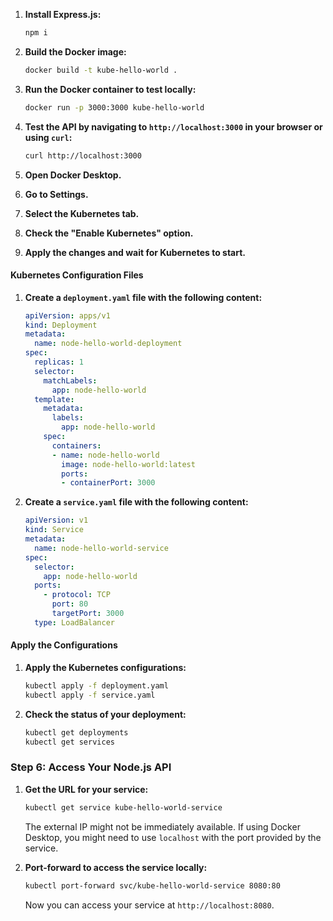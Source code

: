 1. **Install Express.js:**
   ```bash
   npm i
   ```


2. **Build the Docker image:**
   ```bash
   docker build -t kube-hello-world .
   ```

3. **Run the Docker container to test locally:**
   ```bash
   docker run -p 3000:3000 kube-hello-world
   ```

4. **Test the API by navigating to `http://localhost:3000` in your browser or using `curl`:**
   ```bash
   curl http://localhost:3000
   ```


5. **Open Docker Desktop.**
6. **Go to Settings.**
7. **Select the Kubernetes tab.**
8. **Check the "Enable Kubernetes" option.**
9. **Apply the changes and wait for Kubernetes to start.**


#### Kubernetes Configuration Files

1. **Create a `deployment.yaml` file with the following content:**
   ```yaml
   apiVersion: apps/v1
   kind: Deployment
   metadata:
     name: node-hello-world-deployment
   spec:
     replicas: 1
     selector:
       matchLabels:
         app: node-hello-world
     template:
       metadata:
         labels:
           app: node-hello-world
       spec:
         containers:
         - name: node-hello-world
           image: node-hello-world:latest
           ports:
           - containerPort: 3000
   ```

2. **Create a `service.yaml` file with the following content:**
   ```yaml
   apiVersion: v1
   kind: Service
   metadata:
     name: node-hello-world-service
   spec:
     selector:
       app: node-hello-world
     ports:
       - protocol: TCP
         port: 80
         targetPort: 3000
     type: LoadBalancer
   ```

#### Apply the Configurations

1. **Apply the Kubernetes configurations:**
   ```bash
   kubectl apply -f deployment.yaml
   kubectl apply -f service.yaml
   ```

2. **Check the status of your deployment:**
   ```bash
   kubectl get deployments
   kubectl get services
   ```

### Step 6: Access Your Node.js API

1. **Get the URL for your service:**
   ```bash
   kubectl get service kube-hello-world-service
   ```

   The external IP might not be immediately available. If using Docker Desktop, you might need to use `localhost` with the port provided by the service.

2. **Port-forward to access the service locally:**
   ```bash
   kubectl port-forward svc/kube-hello-world-service 8080:80
   ```

   Now you can access your service at `http://localhost:8080`.
